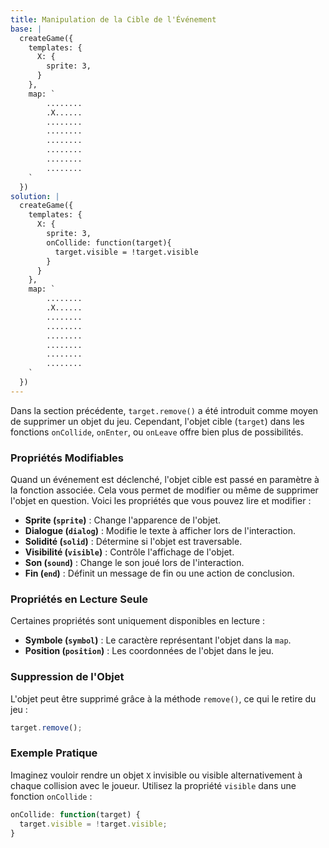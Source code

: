 ```yaml
---
title: Manipulation de la Cible de l'Événement
base: |
  createGame({
    templates: {
      X: {
        sprite: 3,
      }
    },
    map: `
        ........
        .X......
        ........
        ........
        ........
        ........
        ........
        ........
    `
  })
solution: |
  createGame({
    templates: {
      X: {
        sprite: 3,
        onCollide: function(target){
          target.visible = !target.visible
        }
      }
    },
    map: `
        ........
        .X......
        ........
        ........
        ........
        ........
        ........
        ........
    `
  })
---
```


Dans la section précédente, `target.remove()` a été introduit comme moyen de supprimer un objet du jeu. Cependant, l'objet cible (`target`) dans les fonctions `onCollide`, `onEnter`, ou `onLeave` offre bien plus de possibilités.

### Propriétés Modifiables

Quand un événement est déclenché, l'objet cible est passé en paramètre à la fonction associée. Cela vous permet de modifier ou même de supprimer l'objet en question. Voici les propriétés que vous pouvez lire et modifier :

- **Sprite (`sprite`)** : Change l'apparence de l'objet.
- **Dialogue (`dialog`)** : Modifie le texte à afficher lors de l'interaction.
- **Solidité (`solid`)** : Détermine si l'objet est traversable.
- **Visibilité (`visible`)** : Contrôle l'affichage de l'objet.
- **Son (`sound`)** : Change le son joué lors de l'interaction.
- **Fin (`end`)** : Définit un message de fin ou une action de conclusion.

### Propriétés en Lecture Seule

Certaines propriétés sont uniquement disponibles en lecture :

- **Symbole (`symbol`)** : Le caractère représentant l'objet dans la `map`.
- **Position (`position`)** : Les coordonnées de l'objet dans le jeu.

### Suppression de l'Objet

L'objet peut être supprimé grâce à la méthode `remove()`, ce qui le retire du jeu :

```js
target.remove();
```

### Exemple Pratique

Imaginez vouloir rendre un objet `X` invisible ou visible alternativement à chaque collision avec le joueur. Utilisez la propriété `visible` dans une fonction `onCollide` :

```js
onCollide: function(target) {
  target.visible = !target.visible;
}
```
